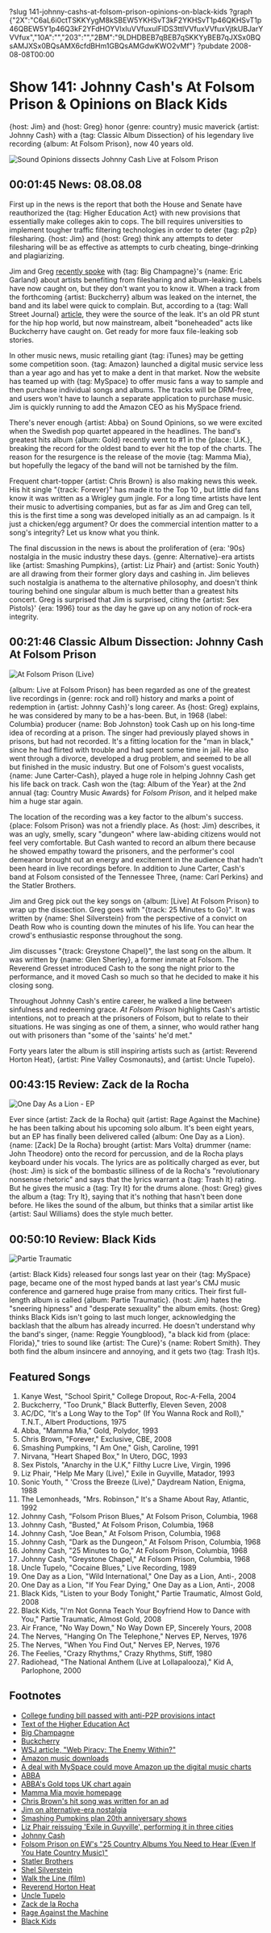 ?slug 141-johnny-cashs-at-folsom-prison-opinions-on-black-kids
?graph {"2X":"C6aL6i0ctTSKKYygM8kSBEW5YKHSvT3kF2YKHSvT1p46QKHSvT1p46QBEW5Y1p46Q3kF2YFdHOYVlxIuVVfuxuIFlDS3ttlVVfuxVVfuxVjtkUBJarYVVfux","10A":"","203":"","2BM":"9LDHDBEB7qBEB7qSKKYyBEB7qJXSx0BQsAMJXSx0BQsAMX6cfdBHm1GBQsAMGdwKWO2vMf"}
?pubdate 2008-08-08T00:00

# Show 141: Johnny Cash's At Folsom Prison & Opinions on Black Kids
{host: Jim} and {host: Greg} honor {genre: country} music maverick {artist: Johnny Cash} with a {tag: Classic Album Dissection} of his legendary live recording {album: At Folsom Prison}, now 40 years old. 

![Sound Opinions dissects Johnny Cash Live at Folsom Prison](http://static.soundopinions.org/images/2008/cash_folsom.jpg)

## 00:01:45 News: 08.08.08
First up in the news is the report that both the House and Senate have reauthorized the {tag: Higher Education Act} with new provisions that essentially make colleges akin to cops. The bill requires universities to implement tougher traffic filtering technologies in order to deter {tag: p2p} filesharing. {host: Jim} and {host: Greg} think any attempts to deter filesharing will be as effective as attempts to curb cheating, binge-drinking and plagiarizing.

Jim and Greg [recently spoke](/show/138/) with {tag: Big Champagne}'s {name: Eric Garland} about artists benefiting from filesharing and album-leaking. Labels have now caught on, but they don't want you to know it. When a track from the forthcoming {artist: Buckcherry} album was leaked on the internet, the band and its label were quick to complain. But, according to a {tag: Wall Street Journal} [article](http://online.wsj.com/news/articles/SB121781125541508813), they were the source of the leak. It's an old PR stunt for the hip hop world, but now mainstream, albeit "boneheaded" acts like Buckcherry have caught on. Get ready for more faux file-leaking sob stories.

In other music news, music retailing giant {tag: iTunes} may be getting some competition soon. {tag: Amazon} launched a digital music service less than a year ago and has yet to make a dent in that market. Now the website has teamed up with {tag: MySpace} to offer music fans a way to sample and then purchase individual songs and albums. The tracks will be DRM-free, and users won't have to launch a separate application to purchase music. Jim is quickly running to add the Amazon CEO as his MySpace friend.

There's never enough {artist: Abba} on Sound Opinions, so we were excited when the Swedish pop quartet appeared in the headlines. The band's greatest hits album {album: Gold} recently went to #1 in the {place:  U.K.}, breaking the record for the oldest band to ever hit the top of the charts. The reason for the resurgence is the release of the movie {tag: Mamma Mia}, but hopefully the legacy of the band will not be tarnished by the film.

Frequent chart-topper {artist: Chris Brown} is also making news this week. His hit single "{track: Forever}" has made it to the Top 10 , but little did fans know it was written as a Wrigley gum jingle. For a long time artists have lent their music to advertising companies, but as far as Jim and Greg can tell, this is the first time a song was developed initially as an ad campaign. Is it just a chicken/egg argument? Or does the commercial intention matter to a song's integrity? Let us know what you think.

The final discussion in the news is about the proliferation of {era: '90s} nostalgia in the music industry these days. {genre: Alternative}-era artists like {artist: Smashing Pumpkins}, {artist: Liz Phair} and {artist: Sonic Youth} are all drawing from their former glory days and cashing in. Jim believes such nostalgia is anathema to the alternative philosophy, and doesn't think touring behind one singular album is much better than a greatest hits concert. Greg is surprised that Jim is surprised, citing the {artist: Sex Pistols}' {era: 1996} tour as the day he gave up on any notion of rock-era integrity.

## 00:21:46 Classic Album Dissection: Johnny Cash At Folsom Prison
![At Folsom Prison (Live)](http://is3.mzstatic.com/image/thumb/Music30/v4/c4/e6/db/c4e6db78-3661-ddac-e48f-2a2be6702a22/source/600x600bb.jpg "70936/825516828")

{album: Live at Folsom Prison} has been regarded as one of the greatest live recordings in {genre: rock and roll} history and marks a point of redemption in {artist: Johnny Cash}'s long career. As {host: Greg} explains, he was considered by many to be a has-been. But, in 1968 {label: Columbia} producer {name: Bob Johnston} took Cash up on his long-time idea of recording at a prison. The singer had previously played shows in prisons, but had not recorded. It's a fitting location for the "man in black," since he had flirted with trouble and had spent some time in jail. He also went through a divorce, developed a drug problem, and seemed to be all but finished in the music industry. But one of Folsom's guest vocalists, {name: June Carter-Cash}, played a huge role in helping Johnny Cash get his life back on track. Cash won the {tag: Album of the Year} at the 2nd annual {tag: Country Music Awards} for *Folsom Prison*, and it helped make him a huge star again.

The location of the recording was a key factor to the album's success. {place: Folsom Prison} was not a friendly place. As {host: Jim} describes, it was an ugly, smelly, scary "dungeon" where law-abiding citizens would not feel very comfortable. But Cash wanted to record an album there because he showed empathy toward the prisoners, and the performer's cool demeanor brought out an energy and excitement in the audience that hadn't been heard in live recordings before. In addition to June Carter, Cash's band at Folsom consisted of the Tennessee Three, {name: Carl Perkins} and the Statler Brothers.

Jim and Greg pick out the key songs on {album: [Live] At Folsom Prison} to wrap up the dissection. Greg goes with "{track: 25 Minutes to Go}". It was written by {name: Shel Silverstein} from the perspective of a convict on Death Row who is counting down the minutes of his life. You can hear the crowd's enthusiastic response throughout the song.

Jim discusses "{track: Greystone Chapel}", the last song on the album. It was written by {name: Glen Sherley}, a former inmate at Folsom. The Reverend Gresset introduced Cash to the song the night prior to the performance, and it moved Cash so much so that he decided to make it his closing song.

Throughout Johnny Cash's entire career, he walked a line between sinfulness and redeeming grace. *At Folsom Prison* highlights Cash's artistic intentions, not to preach at the prisoners of Folsom, but to relate to their situations. He was singing as one of them, a sinner, who would rather hang out with prisoners than "some of the 'saints' he'd met."

Forty years later the album is still inspiring artists such as {artist: Reverend Horton Heat}, {artist: Pine Valley Cosmonauts}, and {artist: Uncle Tupelo}.

## 00:43:15 Review: Zack de la Rocha
![One Day As a Lion - EP](http://is4.mzstatic.com/image/thumb/Music/v4/b2/09/26/b20926a3-8075-b20b-5175-86240fbdcf4d/source/600x600bb.jpg "285135025/285135024")

Ever since {artist: Zack de la Rocha} quit {artist: Rage Against the Machine} he has been talking about his upcoming solo album. It's been eight years, but an EP has finally been delivered called {album: One Day as a Lion}. {name: [Zack] De la Rocha} brought {artist: Mars Volta} drummer {name: John Theodore} onto the record for percussion, and de la Rocha plays keyboard under his vocals. The lyrics are as politically charged as ever, but {host: Jim} is sick of the bombastic silliness of de la Rocha's "revolutionary nonsense rhetoric" and says that the lyrics warrant a {tag: Trash It} rating. But he gives the music a {tag: Try It} for the drums alone. {host: Greg} gives the album a {tag: Try It}, saying that it's nothing that hasn't been done before. He likes the sound of the album, but thinks that a similar artist like {artist: Saul Williams} does the style much better.

## 00:50:10 Review: Black Kids
![Partie Traumatic](http://is2.mzstatic.com/image/thumb/Music/v4/cf/01/94/cf0194a4-f98e-9c88-0c6d-bcad6bb3e1e8/source/600x600bb.jpg "277116992/285519147")

{artist: Black Kids} released four songs last year on their {tag: MySpace} page, became one of the most hyped bands at last year's CMJ music conference and garnered huge praise from many critics. Their first full-length album is called {album: Partie Traumatic}. {host: Jim} hates the "sneering hipness" and "desperate sexuality" the album emits. {host: Greg} thinks Black Kids isn't going to last much longer, acknowledging the backlash that the album has already incurred. He doesn't understand why the band's singer, {name: Reggie Youngblood}, "a black kid from {place: Florida}," tries to sound like {artist: The Cure}'s {name: Robert Smith}. They both find the album insincere and annoying, and it gets two {tag: Trash It}s.

## Featured Songs
1. Kanye West, "School Spirit," College Dropout, Roc-A-Fella, 2004
2. Buckcherry, "Too Drunk," Black Butterfly, Eleven Seven, 2008
3. AC/DC, "It's a Long Way to the Top" (If You Wanna Rock and Roll)," T.N.T., Albert Productions, 1975
4. Abba, "Mamma Mia," Gold, Polydor, 1993
5. Chris Brown, "Forever," Exclusive, CBE, 2008
6. Smashing Pumpkins, "I Am One," Gish, Caroline, 1991
7. Nirvana, "Heart Shaped Box," In Utero, DGC, 1993
8. Sex Pistols, "Anarchy in the U.K," Filthy Lucre Live, Virgin, 1996
9. Liz Phair, "Help Me Mary (Live)," Exile in Guyville, Matador, 1993
10. Sonic Youth, " 'Cross the Breeze (Live)," Daydream Nation, Enigma, 1988
11. The Lemonheads, "Mrs. Robinson," It's a Shame About Ray, Atlantic, 1992
12. Johnny Cash, "Folsom Prison Blues," At Folsom Prison, Columbia, 1968
13. Johnny Cash, "Busted," At Folsom Prison, Columbia, 1968
14. Johnny Cash, "Joe Bean," At Folsom Prison, Columbia, 1968
15. Johnny Cash, "Dark as the Dungeon," At Folsom Prison, Columbia, 1968
16. Johnny Cash, "25 Minutes to Go," At Folsom Prison, Columbia, 1968
17. Johnny Cash, "Greystone Chapel," At Folsom Prison, Columbia, 1968
18. Uncle Tupelo, "Cocaine Blues," Live Recording, 1989
19. One Day as a Lion, "Wild International," One Day as a Lion, Anti-, 2008
20. One Day as a Lion, "If You Fear Dying," One Day as a Lion, Anti-, 2008
21. Black Kids, "Listen to your Body Tonight," Partie Traumatic, Almost Gold, 2008
22. Black Kids, "I'm Not Gonna Teach Your Boyfriend How to Dance with You," Partie Traumatic, Almost Gold, 2008 
1. Air France, "No Way Down," No Way Down EP, Sincerely Yours, 2008
23. The Nerves, "Hanging On The Telephone," Nerves EP, Nerves, 1976
24. The Nerves, "When You Find Out," Nerves EP, Nerves, 1976
25. The Feelies, "Crazy Rhythms," Crazy Rhythms, Stiff, 1980
26. Radiohead, "The National Anthem (Live at Lollapalooza)," Kid A, Parlophone, 2000 

## Footnotes
- [College funding bill passed with anti-P2P provisions intact](http://arstechnica.com/news.ars/post/20080801-college-funding-bill-passed-with-anti-p2p-provisions-intact.html)
- [Text of the Higher Education Act](http://www.govtrack.us/congress/bill.xpd?bill=h110-4137)
- [Big Champagne](http://www.bigchampagne.com/)
- [Buckcherry](http://www.buckcherry.com/)
- [WSJ article, "Web Piracy: The Enemy Within?"](http://online.wsj.com/article/SB121781125541508813.html?mod=googlenews_wsj)
- [Amazon music downloads](http://www.amazon.com/MP3-Music-Download/b?ie=UTF8&node=163856011)
- [A deal with MySpace could move Amazon up the digital music charts](http://money.cnn.com/2008/07/30/technology/amazon.fortune/index.htm)
- [ABBA](http://www.abbasite.com/)
- [ABBA's Gold tops UK chart again](http://news.bbc.co.uk/2/hi/entertainment/7539805.stm)
- [Mamma Mia movie homepage](http://www.mammamiamovie.com/)
- [Chris Brown's hit song was written for an ad](http://www.wsj.com/articles/SB121721123435289073)
- [Jim on alternative-era nostalgia](http://www.jimdero.com/Milk%20It/PumpsExcerpt.htm)
- [Smashing Pumpkins plan 20th anniversary shows](http://www.reuters.com/article/musicNews/idUSN0942688320080709)
- [Liz Phair reissuing 'Exile in Guyville', performing it in three cities](http://www.brooklynvegan.com/archives/2008/05/liz_phair_reiss.html)
- [Johnny Cash](http://www.johnnycash.com/)
- [Folsom Prison on EW's "25 Country Albums You Need to Hear (Even If You Hate Country Music)"](http://www.ew.com/ew/gallery/0,,20200473,00.html)
- [Statler Brothers](http://www.statlerbrothers.com/)
- [Shel Silverstein](http://www.shelsilverstein.com/indexSite.html)
- [Walk the Line (film)](http://www.imdb.com/title/tt0358273/)
- [Reverend Horton Heat](http://www.reverendhortonheat.com/)
- [Uncle Tupelo](http://www.uncletupelo.com/)
- [Zack de la Rocha](http://www.allmusic.com/cg/amg.dll?p=amg&sql=11:0vfyxq85ldke)
- [Rage Against the Machine](http://www.ratm.com/)
- [Black Kids](http://www.myspace.com/blackkidsrock)
